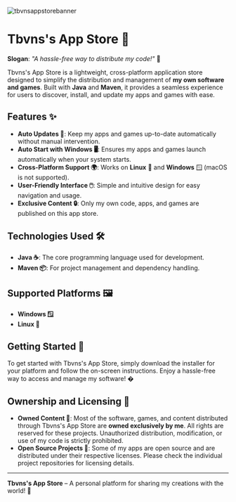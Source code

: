 ![tbvnsappstorebanner](https://github.com/user-attachments/assets/7d3695ec-6a12-472f-b45f-5f37f694f69e)
# Tbvns's App Store 🛒

**Slogan**: *"A hassle-free way to distribute my code!"* 🚀  

Tbvns's App Store is a lightweight, cross-platform application store designed to simplify the distribution and management of **my own software and games**. Built with **Java** and **Maven**, it provides a seamless experience for users to discover, install, and update my apps and games with ease.  

## Features ✨
- **Auto Updates 🔄**: Keep my apps and games up-to-date automatically without manual intervention.
- **Auto Start with Windows 🖥️**: Ensures my apps and games launch automatically when your system starts.
- **Cross-Platform Support 🌍**: Works on **Linux** 🐧 and **Windows** 🪟 (macOS is not supported).
- **User-Friendly Interface 🖱️**: Simple and intuitive design for easy navigation and usage.
- **Exclusive Content 🔒**: Only my own code, apps, and games are published on this app store.

## Technologies Used 🛠️
- **Java ☕**: The core programming language used for development.
- **Maven 📦**: For project management and dependency handling.

## Supported Platforms 🖼️
- **Windows 🪟**
- **Linux 🐧**

## Getting Started 🚀
To get started with Tbvns's App Store, simply download the installer for your platform and follow the on-screen instructions. Enjoy a hassle-free way to access and manage my software! �

## Ownership and Licensing 📜
- **Owned Content 🔐**: Most of the software, games, and content distributed through Tbvns's App Store are **owned exclusively by me**. All rights are reserved for these projects. Unauthorized distribution, modification, or use of my code is strictly prohibited.
- **Open Source Projects 📂**: Some of my apps are open source and are distributed under their respective licenses. Please check the individual project repositories for licensing details.

---

**Tbvns's App Store** – A personal platform for sharing my creations with the world! 🌟
